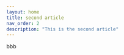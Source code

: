```yaml
---
layout: home
title: second article
nav_order: 2
description: "This is the second article"
---
```


bbb